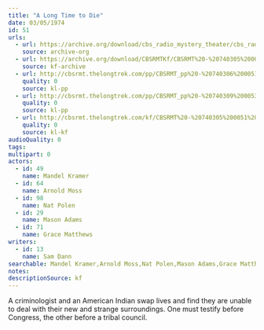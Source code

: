 ```yaml
---
title: "A Long Time to Die"
date: 03/05/1974
id: 51
urls: 
  - url: https://archive.org/download/cbs_radio_mystery_theater/cbs_radio_mystery_theater-0051-0100.zip/cbs_radio_mystery_theater-0051-0100%2Fcbsrmt_0051_a_long_time_to_die.mp3
    source: archive-org
  - url: https://archive.org/download/CBSRMTKf/CBSRMT%20-%20740305%200051%20A%20Long%20Time%20To%20Die_kf.mp3
    source: kf-archive
  - url: http://cbsrmt.thelongtrek.com/pp/CBSRMT_pp%20-%20740306%200051%20A%20Long%20Time%20To%20Die.mp3
    quality: 0
    source: kl-pp
  - url: http://cbsrmt.thelongtrek.com/pp/CBSRMT_pp%20-%20740309%200053%20A%20Long%20Time%20to%20Die.mp3
    quality: 0
    source: kl-pp
  - url: http://cbsrmt.thelongtrek.com/kf/CBSRMT%20-%20740305%200051%20A%20Long%20Time%20To%20Die_kf.mp3
    quality: 0
    source: kl-kf
audioQuality: 0
tags: 
multipart: 0
actors:  
  - id: 49
    name: Mandel Kramer  
  - id: 64
    name: Arnold Moss  
  - id: 98
    name: Nat Polen  
  - id: 29
    name: Mason Adams  
  - id: 71
    name: Grace Matthews
writers:  
  - id: 13
    name: Sam Dann
searchable: Mandel Kramer,Arnold Moss,Nat Polen,Mason Adams,Grace Matthews Sam Dann
notes: 
descriptionSource: kf
---
```

A criminologist and an American Indian swap lives and find they are unable to deal with their new and strange surroundings. One must testify before Congress, the other before a tribal council.